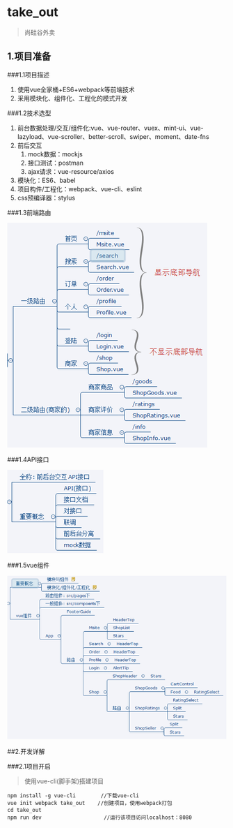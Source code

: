# take_out
> 尚硅谷外卖

## 1.项目准备

###1.1项目描述

1. 使用vue全家桶+ES6+webpack等前端技术
2. 采用模块化、组件化、工程化的模式开发

###1.2技术选型

1. 前台数据处理/交互/组件化:vue、vue-router、vuex、mint-ui、vue-lazyload、vue-scroller、better-scroll、swiper、moment、date-fns
2. 前后交互
	1. mock数据：mockjs
	2. 接口测试：postman
	3. ajax请求：vue-resource/axios
3. 模块化：ES6、babel
4. 项目构件/工程化：webpack、vue-cli、eslint
5. css预编译器：stylus

###1.3前端路由

![前端路由](./Explain/img/前端路由.png)

###1.4API接口

![API接口](./Explain/img/API接口.png)

###1.5vue组件

![vue组件](./Explain/img/vue组件.png)

##2.开发详解

###2.1项目开启

> 使用vue-cli(脚手架)搭建项目
```
npm install -g vue-cli        //下载vue-cli
vue init webpack take_out    //创建项目，使用webpack打包
cd take_out
npm run dev                    //运行该项目访问localhost：8080
```






